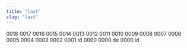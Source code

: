 ```yaml
---
title: "last"
slug: "last"
---
```


0018
0017
0016
0015
0014
0013
0012
0011
0010
0009
0008
0007
0006
0005
0004
0003
0002
0001.id
0000 0000.de 0000.id